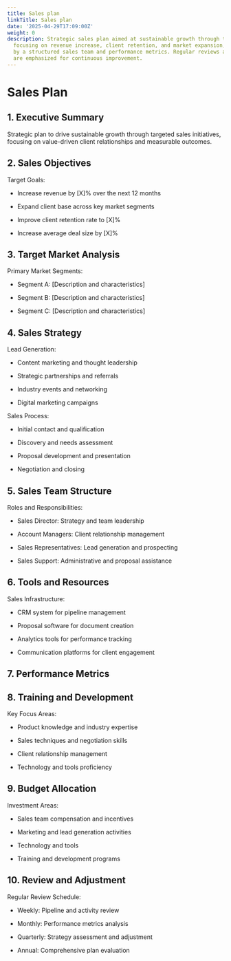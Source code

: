 ```yaml
---
title: Sales plan
linkTitle: Sales plan
date: '2025-04-29T17:09:00Z'
weight: 0
description: Strategic sales plan aimed at sustainable growth through targeted initiatives,
  focusing on revenue increase, client retention, and market expansion, supported
  by a structured sales team and performance metrics. Regular reviews and training
  are emphasized for continuous improvement.
---
```



# Sales Plan

## 1. Executive Summary

Strategic plan to drive sustainable growth through targeted sales initiatives, focusing on value-driven client relationships and measurable outcomes.

## 2. Sales Objectives

Target Goals:

- Increase revenue by [X]% over the next 12 months

- Expand client base across key market segments

- Improve client retention rate to [X]%

- Increase average deal size by [X]%

## 3. Target Market Analysis

Primary Market Segments:

- Segment A: [Description and characteristics]

- Segment B: [Description and characteristics]

- Segment C: [Description and characteristics]

## 4. Sales Strategy

Lead Generation:

- Content marketing and thought leadership

- Strategic partnerships and referrals

- Industry events and networking

- Digital marketing campaigns

Sales Process:

- Initial contact and qualification

- Discovery and needs assessment

- Proposal development and presentation

- Negotiation and closing

## 5. Sales Team Structure

Roles and Responsibilities:

- Sales Director: Strategy and team leadership

- Account Managers: Client relationship management

- Sales Representatives: Lead generation and prospecting

- Sales Support: Administrative and proposal assistance

## 6. Tools and Resources

Sales Infrastructure:

- CRM system for pipeline management

- Proposal software for document creation

- Analytics tools for performance tracking

- Communication platforms for client engagement

## 7. Performance Metrics

<!-- Unsupported block type: table -->

## 8. Training and Development

Key Focus Areas:

- Product knowledge and industry expertise

- Sales techniques and negotiation skills

- Client relationship management

- Technology and tools proficiency

## 9. Budget Allocation

Investment Areas:

- Sales team compensation and incentives

- Marketing and lead generation activities

- Technology and tools

- Training and development programs

## 10. Review and Adjustment

Regular Review Schedule:

- Weekly: Pipeline and activity review

- Monthly: Performance metrics analysis

- Quarterly: Strategy assessment and adjustment

- Annual: Comprehensive plan evaluation